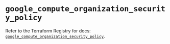 # `google_compute_organization_security_policy`

Refer to the Terraform Registry for docs: [`google_compute_organization_security_policy`](https://registry.terraform.io/providers/hashicorp/google-beta/5.12.0/docs/resources/google_compute_organization_security_policy).
